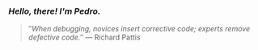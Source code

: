 ### *Hello, there! I'm Pedro.*
> ″*When debugging, novices insert corrective code; experts remove defective code.*″
 — Richard Pattis
